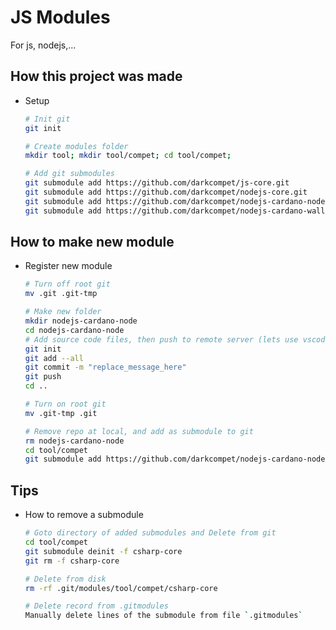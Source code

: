 # JS Modules

For js, nodejs,...


## How this project was made

- Setup

	```bash
	# Init git
	git init

	# Create modules folder
	mkdir tool; mkdir tool/compet; cd tool/compet;

	# Add git submodules
	git submodule add https://github.com/darkcompet/js-core.git
	git submodule add https://github.com/darkcompet/nodejs-core.git
	git submodule add https://github.com/darkcompet/nodejs-cardano-node.git
	git submodule add https://github.com/darkcompet/nodejs-cardano-wallet.git
	```


## How to make new module

- Register new module

	```bash
	# Turn off root git
	mv .git .git-tmp

	# Make new folder
	mkdir nodejs-cardano-node
	cd nodejs-cardano-node
	# Add source code files, then push to remote server (lets use vscode for simple)
	git init
	git add --all
	git commit -m "replace_message_here"
	git push
	cd ..

	# Turn on root git
	mv .git-tmp .git

	# Remove repo at local, and add as submodule to git
	rm nodejs-cardano-node
	cd tool/compet
	git submodule add https://github.com/darkcompet/nodejs-cardano-node.git
	```


## Tips

- How to remove a submodule

	```bash
	# Goto directory of added submodules and Delete from git
	cd tool/compet
	git submodule deinit -f csharp-core
	git rm -f csharp-core

	# Delete from disk
	rm -rf .git/modules/tool/compet/csharp-core

	# Delete record from .gitmodules
	Manually delete lines of the submodule from file `.gitmodules`
	```
